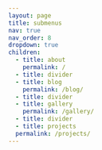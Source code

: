 ```yaml
---
layout: page
title: submenus
nav: true
nav_order: 8
dropdown: true
children:
  - title: about
    permalink: /
  - title: divider
  - title: blog
    permalink: /blog/
  - title: divider
  - title: gallery
    permalink: /gallery/
  - title: divider
  - title: projects
  permalink: /projects/
---
```

